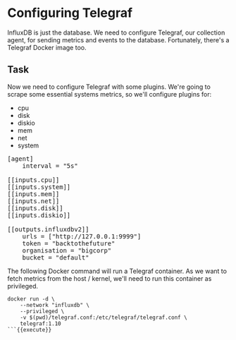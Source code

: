 # Configuring Telegraf

InfluxDB is just the database. We need to configure Telegraf, our collection agent, for sending metrics and events to the database. Fortunately, there's a Telegraf Docker image too.

## Task

Now we need to configure Telegraf with some plugins. We're going to scrape some essential systems metrics, so we'll configure plugins for:

- cpu
- disk
- diskio
- mem
- net
- system

<pre class="file" data-filename="telegraf.conf" data-target="replace">
[agent]
    interval = "5s"

[[inputs.cpu]]
[[inputs.system]]
[[inputs.mem]]
[[inputs.net]]
[[inputs.disk]]
[[inputs.diskio]]

[[outputs.influxdbv2]]
    urls = ["http://127.0.0.1:9999"]
    token = "backtothefuture"
    organisation = "bigcorp"
    bucket = "default"
</pre>

The following Docker command will run a Telegraf container. As we want to fetch metrics from the host / kernel, we'll need to run this container as privileged.

```
docker run -d \
    --network "influxdb" \
    --privileged \
    -v $(pwd)/telegraf.conf:/etc/telegraf/telegraf.conf \
    telegraf:1.10
```{{execute}}
